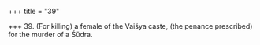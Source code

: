 +++
title = "39"

+++
39. (For killing) a female of the Vaiśya caste, (the penance prescribed) for the murder of a Śūdra.
